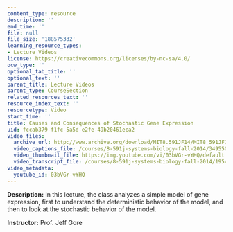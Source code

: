 ```yaml
---
content_type: resource
description: ''
end_time: ''
file: null
file_size: '188575332'
learning_resource_types:
- Lecture Videos
license: https://creativecommons.org/licenses/by-nc-sa/4.0/
ocw_type: ''
optional_tab_title: ''
optional_text: ''
parent_title: Lecture Videos
parent_type: CourseSection
related_resources_text: ''
resource_index_text: ''
resourcetype: Video
start_time: ''
title: Causes and Consequences of Stochastic Gene Expression
uid: fccab379-f1fc-5a5d-e2fe-49b20461eca2
video_files:
  archive_url: http://www.archive.org/download/MIT8.591JF14/MIT8_591JF14_lec09_300k.mp4
  video_captions_file: /courses/8-591j-systems-biology-fall-2014/349550e574e75dbd8a581900967d85d2_03bVGr-vYHQ.vtt
  video_thumbnail_file: https://img.youtube.com/vi/03bVGr-vYHQ/default.jpg
  video_transcript_file: /courses/8-591j-systems-biology-fall-2014/195cbaeb87e41654080f5dab22574438_03bVGr-vYHQ.pdf
video_metadata:
  youtube_id: 03bVGr-vYHQ
---
```


**Description:** In this lecture, the class analyzes a simple model of gene expression, first to understand the deterministic behavior of the model, and then to look at the stochastic behavior of the model.

**Instructor:** Prof. Jeff Gore

